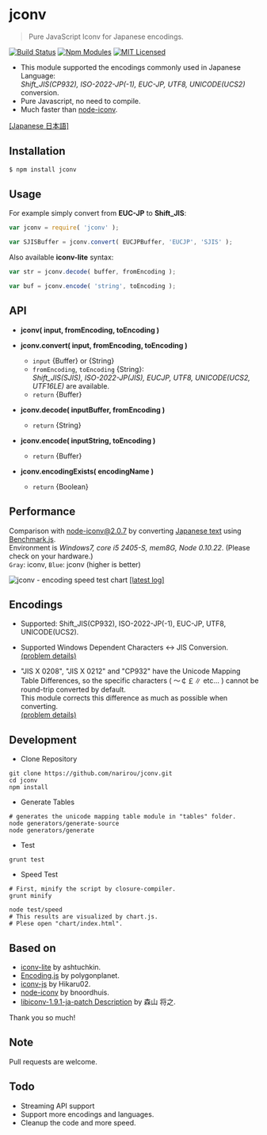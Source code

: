 jconv
=====

> Pure JavaScript Iconv for Japanese encodings.

[![Build Status][travis-image]][travis-url]
[![Npm Modules][npm-image]][npm-url]
[![MIT Licensed][license-image]][license-url]

[travis-image]: https://img.shields.io/travis/narirou/jconv.svg?style=flat-square
[travis-url]: https://travis-ci.org/narirou/jconv
[npm-image]: http://img.shields.io/npm/v/jconv.svg?style=flat-square
[npm-url]: https://www.npmjs.org/package/jconv
[license-image]: http://img.shields.io/badge/license-MIT-blue.svg?style=flat-square
[license-url]: http://opensource.org/licenses/MIT


 * This module supported the encodings commonly used in Japanese Language:  
   *Shift_JIS(CP932), ISO-2022-JP(-1), EUC-JP, UTF8, UNICODE(UCS2)* conversion.
 * Pure Javascript, no need to compile.
 * Much faster than [node-iconv](https://github.com/bnoordhuis/node-iconv).

[[Japanese 日本語]](https://github.com/narirou/jconv/blob/master/READMEja.md)



Installation
------------

```bash
$ npm install jconv
```



Usage
-----

For example simply convert from **EUC-JP** to **Shift_JIS**:

```javascript
var jconv = require( 'jconv' );

var SJISBuffer = jconv.convert( EUCJPBuffer, 'EUCJP', 'SJIS' );
```

Also available **iconv-lite** syntax:

```javascript
var str = jconv.decode( buffer, fromEncoding );

var buf = jconv.encode( 'string', toEncoding );
```



API
---

 * **jconv( input, fromEncoding, toEncoding )**  
 * **jconv.convert( input, fromEncoding, toEncoding )**  
    * `input` {Buffer} or {String}  
    * `fromEncoding`, `toEncoding` {String}:  
       *Shift_JIS(SJIS), ISO-2022-JP(JIS), EUCJP, UTF8, UNICODE(UCS2, UTF16LE)* are available.  
    * `return` {Buffer}  

 * **jconv.decode( inputBuffer, fromEncoding )**  
    * `return` {String}  

 * **jconv.encode( inputString, toEncoding )**  
    * `return` {Buffer}  

 * **jconv.encodingExists( encodingName )**  
    * `return` {Boolean}



Performance
-----------

Comparison with node-iconv@2.0.7 by converting [Japanese text](http://www.aozora.gr.jp/cards/000148/files/773_14560.html)
using [Benchmark.js](https://github.com/bestiejs/benchmark.js).  
Environment is *Windows7, core i5 2405-S, mem8G, Node 0.10.22*.
(Please check on your hardware.)  
`Gray`: iconv, `Blue`: jconv (higher is better)  

![jconv - encoding speed test chart](https://raw.github.com/narirou/jconv/master/test/chart/speedLog.png)
[[latest log]](https://github.com/narirou/jconv/blob/master/test/chart/speedLog.txt)  



Encodings
---------

 * Supported: Shift_JIS(CP932), ISO-2022-JP(-1), EUC-JP, UTF8, UNICODE(UCS2).  
 
 * Supported Windows Dependent Characters <-> JIS Conversion.  
[(problem details)](http://support.microsoft.com/default.aspx?scid=kb;ja;JP170559)  

 * "JIS X 0208", "JIS X 0212" and "CP932" have the Unicode Mapping Table Differences,
  so the specific characters ( ～￠￡∥ etc... ) cannot be round-trip converted by default.  
 This module corrects this difference as much as possible when converting.  
[(problem details)](http://www8.plala.or.jp/tkubota1/unicode-symbols-map2.html)  



Development 
-----------

 * Clone Repository  
```
git clone https://github.com/narirou/jconv.git  
cd jconv  
npm install
```

 * Generate Tables  
```
# generates the unicode mapping table module in "tables" folder.
node generators/generate-source  
node generators/generate
```

 * Test
```
grunt test
```

 * Speed Test  
```
# First, minify the script by closure-compiler.
grunt minify
```
```
node test/speed  
# This results are visualized by chart.js.  
# Plese open "chart/index.html".
```



Based on
--------

 * [iconv-lite](https://github.com/ashtuchkin/iconv-lite) by ashtuchkin.
 * [Encoding.js](https://github.com/polygonplanet/Unzipper.js) by polygonplanet.
 * [iconv-js](https://github.com/Hikaru02/iconv-js) by Hikaru02.
 * [node-iconv](https://github.com/bnoordhuis/node-iconv) by bnoordhuis.
 * [libiconv-1.9.1-ja-patch Description](http://www2d.biglobe.ne.jp/~msyk/software/libiconv-1.9.1-patch.html) by 森山 将之.

Thank you so much!



Note
----

Pull requests are welcome.



Todo
----

 * Streaming API support
 * Support more encodings and languages.
 * Cleanup the code and more speed.
